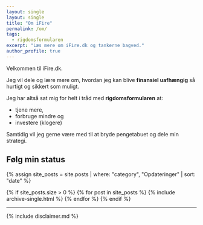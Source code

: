```yaml
---
layout: single
layout: single
title: "Om iFire"
permalink: /om/
tags:
  - rigdomsformularen
excerpt: "Læs mere om iFire.dk og tankerne bagved."
author_profile: true
---
```


Velkommen til iFire.dk.

Jeg vil dele og lære mere om, hvordan jeg kan blive **finansiel uafhængig** så hurtigt og sikkert som muligt.

Jeg har altså sat mig for helt i tråd med **rigdomsformularen** at:

- tjene mere,
- forbruge mindre og
- investere (klogere)

Samtidig vil jeg gerne være med til at bryde pengetabuet og dele min strategi.

## Følg min status

{% assign site_posts = site.posts | where: "category", "Opdateringer" | sort: "date" %}

{% if site_posts.size > 0 %}
  {% for post in site_posts %}
    {% include archive-single.html %}
  {% endfor %}
{% endif %}

***

{% include disclaimer.md %}